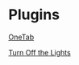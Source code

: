 # Plugins

[OneTab](https://www.one-tab.com/)

[Turn Off the Lights](https://www.turnoffthelights.com/browser/extension.html)



